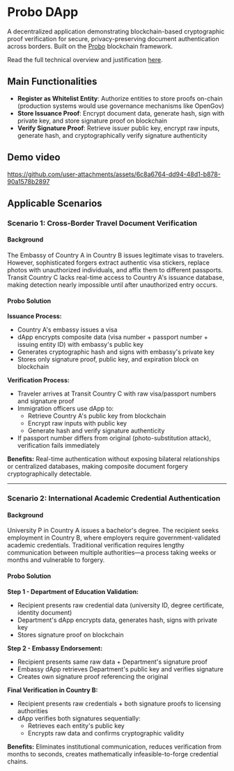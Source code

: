 # Probo DApp
A decentralized application demonstrating blockchain-based cryptographic proof verification for secure, privacy-preserving document authentication across borders. Built on the [Probo](https://github.com/yumingchangsabodota/Probo) blockchain framework.

Read the full technical overview and justification [here](https://github.com/yumingchangsabodota/Probo/OVERVIEW.md).


## Main Functionalities
- **Register as Whitelist Entity**: Authorize entities to store proofs on-chain (production systems would use governance mechanisms like OpenGov)
- **Store Issuance Proof**: Encrypt document data, generate hash, sign with private key, and store signature proof on blockchain
- **Verify Signature Proof**: Retrieve issuer public key, encrypt raw inputs, generate hash, and cryptographically verify signature authenticity

## Demo video
https://github.com/user-attachments/assets/6c8a6764-dd94-48d1-b878-90a1578b2897


## Applicable Scenarios

### Scenario 1: Cross-Border Travel Document Verification

#### Background
The Embassy of Country A in Country B issues legitimate visas to travelers. However, sophisticated forgers extract authentic visa stickers, replace photos with unauthorized individuals, and affix them to different passports. Transit Country C lacks real-time access to Country A's issuance database, making detection nearly impossible until after unauthorized entry occurs.

#### Probo Solution

**Issuance Process:**
- Country A's embassy issues a visa
- dApp encrypts composite data (visa number + passport number + issuing entity ID) with embassy's public key
- Generates cryptographic hash and signs with embassy's private key
- Stores only signature proof, public key, and expiration block on blockchain

**Verification Process:**
- Traveler arrives at Transit Country C with raw visa/passport numbers and signature proof
- Immigration officers use dApp to:
  - Retrieve Country A's public key from blockchain
  - Encrypt raw inputs with public key
  - Generate hash and verify signature authenticity
- If passport number differs from original (photo-substitution attack), verification fails immediately

**Benefits:** Real-time authentication without exposing bilateral relationships or centralized databases, making composite document forgery cryptographically detectable.

---

### Scenario 2: International Academic Credential Authentication

#### Background
University P in Country A issues a bachelor's degree. The recipient seeks employment in Country B, where employers require government-validated academic credentials. Traditional verification requires lengthy communication between multiple authorities—a process taking weeks or months and vulnerable to forgery.

#### Probo Solution

**Step 1 - Department of Education Validation:**
- Recipient presents raw credential data (university ID, degree certificate, identity document)
- Department's dApp encrypts data, generates hash, signs with private key
- Stores signature proof on blockchain

**Step 2 - Embassy Endorsement:**
- Recipient presents same raw data + Department's signature proof
- Embassy dApp retrieves Department's public key and verifies signature
- Creates own signature proof referencing the original

**Final Verification in Country B:**
- Recipient presents raw credentials + both signature proofs to licensing authorities
- dApp verifies both signatures sequentially:
  - Retrieves each entity's public key
  - Encrypts raw data and confirms cryptographic validity

**Benefits:** Eliminates institutional communication, reduces verification from months to seconds, creates mathematically infeasible-to-forge credential chains.



